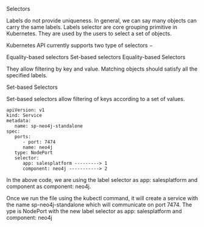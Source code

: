 Selectors

Labels do not provide uniqueness. In general, we can say many objects can carry the same labels. Labels selector are core grouping primitive in Kubernetes. They are used by the users to select a set of objects.

Kubernetes API currently supports two type of selectors −

Equality-based selectors
Set-based selectors
Equality-based Selectors

They allow filtering by key and value. Matching objects should satisfy all the specified labels.

Set-based Selectors

Set-based selectors allow filtering of keys according to a set of values.
```
apiVersion: v1
kind: Service
metadata:
   name: sp-neo4j-standalone
spec:
   ports:
      - port: 7474
      name: neo4j
   type: NodePort
   selector:
      app: salesplatform ---------> 1
      component: neo4j -----------> 2
```
In the above code, we are using the label selector as app: salesplatform and component as component: neo4j.

Once we run the file using the kubectl command, it will create a service with the name sp-neo4j-standalone which will communicate on port 7474. The ype is NodePort with the new label selector as app: salesplatform and component: neo4j
